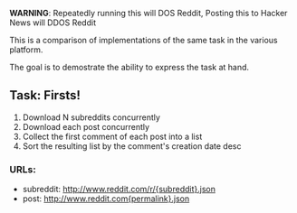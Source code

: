 **WARNING**: Repeatedly running this will DOS Reddit, Posting this to Hacker News will DDOS Reddit

This is a comparison of implementations of the same task in the various platform.

The goal is to demostrate the ability to express the task at hand. 

## Task: Firsts!

  1. Download N subreddits concurrently
  2. Download each post concurrently
  3. Collect the first comment of each post into a list
  4. Sort the resulting list by the comment's creation date desc

### URLs:

  * subreddit: http://www.reddit.com/r/{subreddit}.json
  * post: http://www.reddit.com{permalink}.json


